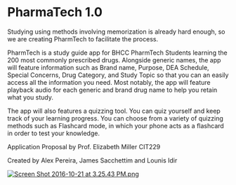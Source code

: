 # PharmaTech 1.0

Studying using methods involving memorization is already hard enough, so we are creating PharmTech to facilitate the process.

PharmTech is a study guide app for BHCC PharmTech Students learning the 200 most commonly prescribed drugs. Alongside generic names, the app will feature information such as Brand name, Purpose, DEA Schedule, Special Concerns, Drug Category, and Study Topic so that you can an easily access all the information you need. Most notably, the app will feature playback audio for each generic and brand drug name to help you retain what you study.

The app will also features a quizzing tool. You can quiz yourself and keep track of your learning progress. You can choose from a variety of quizzing methods such as Flashcard mode, in which your phone acts as a flashcard in order to test your knowledge.

Application Proposal by
Prof. Elizabeth Miller
CIT229

Created by 
Alex Pereira, James Sacchettim and Lounis Idir

[![Screen Shot 2016-10-21 at 3.25.43 PM.png](https://s15.postimg.org/7egvbnpej/Screen_Shot_2016_10_21_at_3_25_43_PM.png)](https://postimg.org/image/9vsmix9av/)
